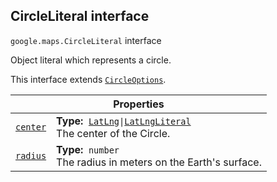 
<h2 id="CircleLiteral">CircleLiteral interface</h2>
<p>
<code><span itemprop="path">google.maps</span>.<span itemprop="name">CircleLiteral</span></code>
interface
</p>
<p>Object literal which represents a circle.</p>
<p>This interface extends
<code><a href="CircleOptions.md">CircleOptions</a></code>.
</p>
<div class="devsite-table-wrapper"><table class="properties responsive" summary="interface CircleLiteral - Properties">
<thead>
<tr><th colspan="2">Properties</th>
</tr></thead>
<tbody>
<tr id="CircleLiteral.center">
<td itemprop="property"><code><a class="secret-link" href="#CircleLiteral.center"><span>center</span></a></code></td>
<td><div><strong>Type:</strong>&nbsp; <code><a href="LatLng.md">LatLng</a>|<a href="LatLngLiteral.md">LatLngLiteral</a></code></div>
<div class="desc">The center of the Circle.</div></td>
</tr>
<tr id="CircleLiteral.radius">
<td itemprop="property"><code><a class="secret-link" href="#CircleLiteral.radius"><span>radius</span></a></code></td>
<td><div><strong>Type:</strong>&nbsp; <code>number</code></div>
<div class="desc">The radius in meters on the Earth's surface.</div></td>
</tr>
</tbody>
</table></div>

